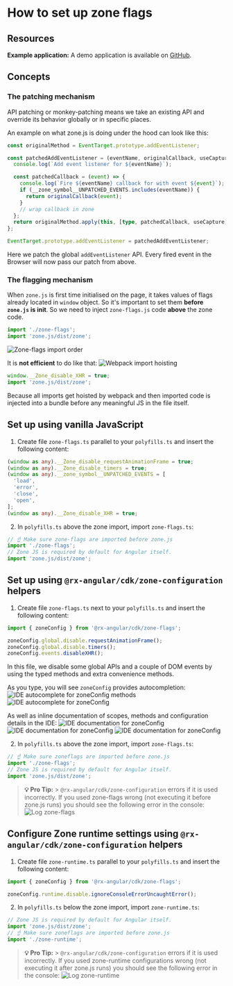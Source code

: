 # How to set up zone flags

## Resources

**Example application:**
A demo application is available on [GitHub](https://github.com/BioPhoton/rx-angular-cdk-zone-configuration).

## Concepts

### The patching mechanism

API patching or monkey-patching means we take an existing API and override its behavior globally or in specific places.

An example on what zone.js is doing under the hood can look like this:

```typescript
const originalMethod = EventTarget.prototype.addEventListener;

const patchedAddEventListener = (eventName, originalCallback, useCapture) => {
  console.log(`Add event listener for ${eventName}`);

  const patchedCallback = (event) => {
    console.log(`Fire ${eventName} callback for with event ${event}`);
    if (__zone_symbol__UNPATCHED_EVENTS.includes(eventName)) {
      return originalCallback(event);
    }
    // wrap callback in zone
  };
  return originalMethod.apply(this, [type, patchedCallback, useCapture]);
};

EventTarget.prototype.addEventListener = patchedAddEventListener;
```

Here we patch the global `addEventListener` API.
Every fired event in the Browser will now pass our patch from above.

### The flagging mechanism

When `zone.js` is first time initialised on the page, it takes values of flags already located in `window` object.
So it's important to set them **before `zone.js` is init**. So we need to inject `zone-flags.js` code **above** the zone code.

```typescript
import './zone-flags';
import 'zone.js/dist/zone';
```

![Zone-flags import order](https://raw.githubusercontent.com/rx-angular/rx-angular/main/libs/cdk/zone-configurations/docs/images/angular-zone-flags_import-order_michael-hladky.png)

It is **not efficient** to do like that:
![Webpack import hoisting](https://raw.githubusercontent.com/rx-angular/rx-angular/main/libs/cdk/zone-configurations/docs/images/angular-zone-flags_webpack-import-hoisting_michael-hladky.png)

```typescript
window.__Zone_disable_XHR = true;
import 'zone.js/dist/zone';
```

Because all imports get hoisted by webpack and then imported code is injected into a bundle before any meaningful JS in the file itself.

## Set up using vanilla JavaScript

1. Create file `zone-flags.ts` parallel to your `polyfills.ts` and insert the following content:

```typescript
(window as any).__Zone_disable_requestAnimationFrame = true;
(window as any).__Zone_disable_timers = true;
(window as any).__zone_symbol__UNPATCHED_EVENTS = [
  'load',
  'error',
  'close',
  'open',
];
(window as any).__Zone_disable_XHR = true;
```

2. In `polyfills.ts` above the zone import, import `zone-flags.ts`:

```typescript
// ☝️ Make sure zone-flags are imported before zone.js
import './zone-flags';
// Zone JS is required by default for Angular itself.
import 'zone.js/dist/zone';
```

## Set up using `@rx-angular/cdk/zone-configuration` helpers

1. Create file `zone-flags.ts` next to your `polyfills.ts` and insert the following content:

```typescript
import { zoneConfig } from '@rx-angular/cdk/zone-flags';

zoneConfig.global.disable.requestAnimationFrame();
zoneConfig.global.disable.timers();
zoneConfig.events.disableXHR();
```

In this file, we disable some global APIs and a couple of DOM events by using the typed methods and extra convenience methods.

As you type, you will see `zoneConfig` provides autocompletion:
![IDE autocomplete for zoneConfig methods](https://raw.githubusercontent.com/rx-angular/rx-angular/main/libs/cdk/zone-configurations/docs/images/angular-zone-flags_ide-documentation-zoneConfig-api.png)
![IDE autocomplete for zoneConfig](https://raw.githubusercontent.com/rx-angular/rx-angular/main/libs/cdk/zone-configurations/docs/images/angular-zone-flags_ide-documentation-zoneConfig-global-flags.png)

As well as inline documentation of scopes, methods and configuration details in the IDE:
![IDE documentation for zoneConfig](https://raw.githubusercontent.com/rx-angular/rx-angular/main/libs/cdk/zone-configurations/docs/images/angular-zone-flags_ide-documentation-zoneConfig.png)
![IDE documentation for zoneConfig](https://raw.githubusercontent.com/rx-angular/rx-angular/main/libs/cdk/zone-configurations/docs/images/angular-zone-flags_ide-documentation-zoneConfig-global.png)
![IDE documentation for zoneConfig](https://raw.githubusercontent.com/rx-angular/rx-angular/main/libs/cdk/zone-configurations/docs/images/angular-zone-flags_ide-documentation-zoneConfig-global-flags-timers.png)

2. In `polyfills.ts` above the zone import, import `zone-flags.ts`:

```typescript
// ☝️ Make sure zoneflags are imported before zone.js
import './zone-flags';
// Zone JS is required by default for Angular itself.
import 'zone.js/dist/zone';
```

> **💡 Pro Tip:** > `@rx-angular/cdk/zone-configuration` errors if it is used incorrectly.
> If you used zone-flags wrong (not executing it before zone.js runs) you should see the following error in the console:
> ![Log zone-flags](https://raw.githubusercontent.com/rx-angular/rx-angular/main/libs/cdk/zone-configurations/docs/images/angular-zone-flags_log-zone-flags_michael-hladky.png)

## Configure Zone runtime settings using `@rx-angular/cdk/zone-configuration` helpers

1. Create file `zone-runtime.ts` parallel to your `polyfills.ts` and insert the following content:

```typescript
import { zoneConfig } from '@rx-angular/cdk/zone-flags';

zoneConfig.runtime.disable.ignoreConsoleErrorUncaughtError();
```

2. In `polyfills.ts` below the zone import, import `zone-runtime.ts`:

```typescript
// Zone JS is required by default for Angular itself.
import 'zone.js/dist/zone';
// ☝️ Make sure zoneflags are imported before zone.js
import './zone-runtime';
```

> **💡 Pro Tip:** > `@rx-angular/cdk/zone-configuration` errors if it is used incorrectly.
> If you used zone-runtime configurations wrong (not executing it after zone.js runs) you should see the following error in the console:
> ![Log zone-runtime](https://raw.githubusercontent.com/rx-angular/rx-angular/main/libs/cdk/zone-configurations/docs/images/angular-zone-flags_log-zone-flags-runtime_michael-hladky.png)
